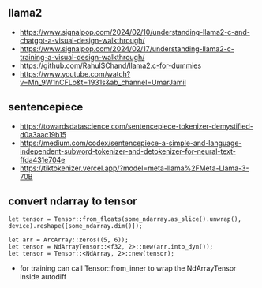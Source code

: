 ## llama2 

- https://www.signalpop.com/2024/02/10/understanding-llama2-c-and-chatgpt-a-visual-design-walkthrough/
- https://www.signalpop.com/2024/02/17/understanding-llama2-c-training-a-visual-design-walkthrough/
- https://github.com/RahulSChand/llama2.c-for-dummies
- https://www.youtube.com/watch?v=Mn_9W1nCFLo&t=1931s&ab_channel=UmarJamil

## sentencepiece 

- https://towardsdatascience.com/sentencepiece-tokenizer-demystified-d0a3aac19b15
- https://medium.com/codex/sentencepiece-a-simple-and-language-independent-subword-tokenizer-and-detokenizer-for-neural-text-ffda431e704e
- https://tiktokenizer.vercel.app/?model=meta-llama%2FMeta-Llama-3-70B

## convert ndarray to tensor 

```
let tensor = Tensor::from_floats(some_ndarray.as_slice().unwrap(), device).reshape([some_ndarray.dim()]);
```

```
let arr = ArcArray::zeros((5, 6));
let tensor = NdArrayTensor::<f32, 2>::new(arr.into_dyn());
let tensor = Tensor::<NdArray, 2>::new(tensor);
```

- for training can call Tensor::from_inner to wrap the NdArrayTensor inside autodiff